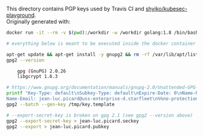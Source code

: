 This directory contains PGP keys used by Travis CI and [shyiko/kubesec-playground](https://hub.docker.com/r/shyiko/kubesec-playground/).  
Originally generated with:

```sh
docker run -it --rm -v $(pwd):/workdir -w /workdir golang:1.8 /bin/bash

# everything below is meant to be executed inside the docker container

apt-get update && apt-get install -y gnupg2 && rm -rf /var/lib/apt/lists/*
gpg2 --version

    gpg (GnuPG) 2.0.26
    libgcrypt 1.6.3

# https://www.gnupg.org/documentation/manuals/gnupg-2.0/Unattended-GPG-key-generation.html
printf "Key-Type: default\nSubkey-Type: default\nExpire-Date: 0\nName-Real: Jean-Luc Picard
Name-Email: jean-luc.picard@uss-enterprise-d.starfleet\n%%no-protection\n" > /tmp/key.template
gpg2 --batch --gen-key /tmp/key.template

# --export-secret-key is broken on gpg 2.1 (see gpg2 --version above) 
gpg2 --export-secret-key > jean-luc.picard.seckey
gpg2 --export > jean-luc.picard.pubkey    
```
